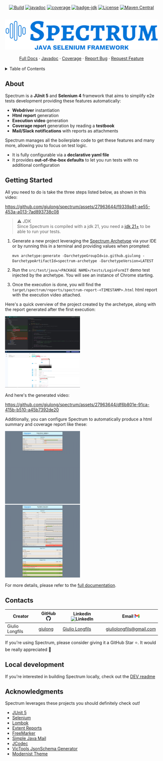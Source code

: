 <div align="center">

[![Build](https://github.com/giulong/spectrum/actions/workflows/build.yml/badge.svg?branch=develop)](https://github.com/giulong/spectrum/actions?query=branch%3Adevelop)
[![javadoc](https://javadoc.io/badge2/io.github.giulong/spectrum/javadoc.svg)](https://javadoc.io/doc/io.github.giulong/spectrum)
[![coverage](https://giulong.github.io/spectrum/badges/jacoco.svg)](https://giulong.github.io/spectrum/jacoco/)
[![badge-jdk](https://img.shields.io/badge/jdk-21-blue.svg)](https://jdk.java.net/21/)
[![License](https://img.shields.io/badge/License-Apache_2.0-blue.svg)](https://opensource.org/licenses/Apache-2.0)
[![Maven Central](https://img.shields.io/maven-central/v/io.github.giulong/spectrum.svg)](https://search.maven.org/search?q=g:io.github.giulong%20a:spectrum)

<br />
<img src="src/main/resources/images/spectrum-logo.png" alt="Spectrum logo">

<br/>
<br/>
<div>
<a href="https://giulong.github.io/spectrum/">Full Docs</a>
·
<a href="https://javadoc.io/doc/io.github.giulong/spectrum/latest/index.html">Javadoc</a>
·
<a href="https://giulong.github.io/spectrum/jacoco/">Coverage</a>
·
<a href="https://github.com/giulong/spectrum/issues/new?assignees=giulong&labels=&projects=&template=bug_report.md&title=%5BBUG%5D+%3CProvide+a+short+title%3E">Report Bug</a>
·
<a href="https://github.com/giulong/spectrum/issues/new?assignees=giulong&labels=&projects=&template=feature_request.md&title=%5BRFE%5D+%3CProvide+a+short+title%3E">Request Feature</a>

</div>
</div>
<br/>

<details>
  <summary>Table of Contents</summary>
  <ol>
    <li><a href="#about">About</a></li>
    <li><a href="#getting-started">Getting Started</a></li>
    <li><a href="#contacts">Contacts</a></li>
    <li><a href="#local-development">Local Development</a></li>
    <li><a href="#acknowledgments">Acknowledgments</a></li>
  </ol>
</details>

## About

Spectrum is a **JUnit 5** and **Selenium 4** framework that aims to simplify e2e tests development providing these features automatically:

* **Webdriver** instantiation
* **Html report** generation
* **Execution video** generation
* **Coverage report** generation by reading a **testbook**
* **Mail/Slack notifications** with reports as attachments

Spectrum manages all the boilerplate code to get these features and many more, allowing you to focus on test logic.
* It is fully configurable via a **declarative yaml file**
* It provides **out-of-the-box defaults** to let you run tests with no additional configuration

## Getting Started

All you need to do is take the three steps listed below, as shown in this video:

https://github.com/giulong/spectrum/assets/27963644/f9339a81-ae55-453a-a013-7ad893738c08

> ⚠️ JDK<br/>
> Since Spectrum is compiled with a jdk 21, you need a [jdk 21+](https://jdk.java.net/21/) to be able to run your tests.

1. Generate a new project leveraging the [Spectrum Archetype](https://mvnrepository.com/artifact/io.github.giulong/spectrum-archetype) via your IDE or by running this in a terminal and providing values when prompted:

   `mvn archetype:generate -DarchetypeGroupId=io.github.giulong -DarchetypeArtifactId=spectrum-archetype -DarchetypeVersion=LATEST`
2. Run the `src/test/java/<PACKAGE NAME>/tests/LoginFormIT` demo test injected by the archetype. You will see an instance of Chrome starting.
3. Once the execution is done, you will find the `target/spectrum/reports/spectrum-report-<TIMESTAMP>.html` html report with the execution video attached.

Here's a quick overview of the project created by the archetype, along with the report generated after the first execution:

<img style="width: 49%;" src="src/main/resources/images/login-form-it.jpg" alt="login-form"/>&nbsp;&nbsp;&nbsp;<img style="width: 49%;" src="src/main/resources/images/login-form-it-extent-report.jpg" alt="report"/>

And here's the generated video:

https://github.com/giulong/spectrum/assets/27963644/df6b801e-91ca-415b-b510-a45b7392de20

Additionally, you can configure Spectrum to automatically produce a html summary and coverage report like these:

<img style="width: 49%;" src="src/main/resources/images/html-summary.png" alt="summary"/>&nbsp;&nbsp;&nbsp;<img style="width: 49%;" src="src/main/resources/images/html-testbook.png" alt="html testbook"/>

For more details, please refer to the [full documentation](https://giulong.github.io/spectrum/).

## Contacts

| Creator         | GitHub ![github logo](src/main/resources/images/github-mark.png) | Linkedin ![LinkedIn](https://i.stack.imgur.com/gVE0j.png)      | Email ![gmail logo](src/main/resources/images/gmail-icon.png) |
|-----------------|------------------------------------------------------------------|----------------------------------------------------------------|---------------------------------------------------------------|
| Giulio Longfils | [giulong](https://github.com/giulong)                            | [Giulio Longfils](https://www.linkedin.com/in/giuliolongfils/) | [giuliolongfils@gmail.com](mailto:giuliolongfils@gmail.com)   |

If you're using Spectrum, please consider giving it a GitHub Star ⭐. It would be really appreciated 🙏

## Local development

If you're interested in building Spectrum locally, check out the [DEV readme](DEV.md)

## Acknowledgments

Spectrum leverages these projects you should definitely check out!

* [JUnit 5](https://junit.org/junit5/docs/current/user-guide/)
* [Selenium](https://www.selenium.dev/)
* [Lombok](https://projectlombok.org/)
* [Extent Reports](https://www.extentreports.com/)
* [FreeMarker](https://freemarker.apache.org/)
* [Simple Java Mail](https://www.simplejavamail.org/)
* [JCodec](http://www.jcodec.org/)
* [VicTools JsonSchema Generator](https://victools.github.io/jsonschema-generator/#introduction)
* [Modernist Theme](https://github.com/pages-themes/modernist)
